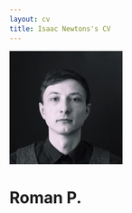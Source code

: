 ```yaml
---
layout: cv
title: Isaac Newtons's CV
---
```


![Tux, the Linux mascot](/assets/images/avatar.jpg)

# Roman P.